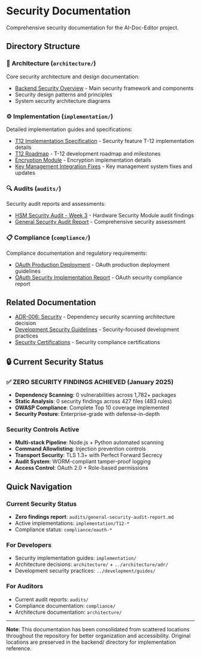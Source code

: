 # Security Documentation

Comprehensive security documentation for the AI-Doc-Editor project.

## Directory Structure

### 📐 Architecture (`architecture/`)
Core security architecture and design documentation:
- [Backend Security Overview](architecture/backend-security-overview.md) - Main security framework and components
- Security design patterns and principles
- System security architecture diagrams

### ⚙️ Implementation (`implementation/`)
Detailed implementation guides and specifications:
- [T12 Implementation Specification](implementation/T12-implementation-spec.md) - Security feature T-12 implementation details
- [T12 Roadmap](implementation/T12-roadmap.md) - T-12 development roadmap and milestones
- [Encryption Module](implementation/encryption-module.md) - Encryption implementation details
- [Key Management Integration Fixes](implementation/key-management-integration-fixes.md) - Key management system fixes and updates

### 🔍 Audits (`audits/`)
Security audit reports and assessments:
- [HSM Security Audit - Week 3](audits/HSM-security-audit-week3.md) - Hardware Security Module audit findings
- [General Security Audit Report](audits/general-security-audit-report.md) - Comprehensive security assessment

### 📋 Compliance (`compliance/`)
Compliance documentation and regulatory requirements:
- [OAuth Production Deployment](compliance/oauth-production-deployment.md) - OAuth production deployment guidelines
- [OAuth Security Implementation Report](compliance/oauth-security-implementation-report.md) - OAuth security compliance report

## Related Documentation

- [ADR-006: Security](../architecture/adr/ADR-006-dependency-security-scanning.md) - Dependency security scanning architecture decision
- [Development Security Guidelines](../development/guides/) - Security-focused development practices
- [Security Certifications](../certifications/) - Security compliance certifications

## 🔒 Current Security Status

### ✅ **ZERO SECURITY FINDINGS ACHIEVED** (January 2025)
- **Dependency Scanning**: 0 vulnerabilities across 1,782+ packages
- **Static Analysis**: 0 security findings across 427 files (483 rules)
- **OWASP Compliance**: Complete Top 10 coverage implemented
- **Security Posture**: Enterprise-grade with defense-in-depth

### Security Controls Active
- **Multi-stack Pipeline**: Node.js + Python automated scanning
- **Command Allowlisting**: Injection prevention controls
- **Transport Security**: TLS 1.3+ with Perfect Forward Secrecy
- **Audit System**: WORM-compliant tamper-proof logging
- **Access Control**: OAuth 2.0 + Role-based permissions

## Quick Navigation

### Current Security Status
- **Zero findings report**: `audits/general-security-audit-report.md`
- Active implementations: `implementation/T12-*`
- Compliance status: `compliance/oauth-*`

### For Developers
- Security implementation guides: `implementation/`
- Architecture decisions: `architecture/` + `../architecture/adr/`
- Development security practices: `../development/guides/`

### For Auditors
- Current audit reports: `audits/`
- Compliance documentation: `compliance/`
- Architecture documentation: `architecture/`

---

**Note**: This documentation has been consolidated from scattered locations throughout the repository for better organization and accessibility. Original locations are preserved in the backend/ directory for implementation reference.